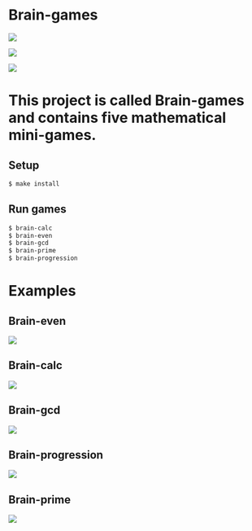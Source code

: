 # Brain-games

<a href="https://codeclimate.com/github/AlexEsipova/frontend-project-lvl1/maintainability"><img src="https://api.codeclimate.com/v1/badges/00ec862626be91ec6054/maintainability" /></a>

<a href="https://codeclimate.com/github/AlexEsipova/frontend-project-lvl1/test_coverage"><img src="https://api.codeclimate.com/v1/badges/00ec862626be91ec6054/test_coverage" /></a>

<a href="https://travis-ci.org/AlexEsipova/frontend-project-lvl1/builds/651158659"><img src="https://travis-ci.com/AlexEsipova/frontend-project-lvl1.svg?branch=master" /></a>

# This project is called Brain-games and contains five mathematical mini-games.

## Setup

```bash
$ make install
```

## Run games

```bash
$ brain-calc
$ brain-even
$ brain-gcd
$ brain-prime
$ brain-progression
```

# Examples

## Brain-even

<a href="https://asciinema.org/a/jDEs1BWZ5RgNWL7EB58UdYf4L" target="_blank"><img src="https://asciinema.org/a/jDEs1BWZ5RgNWL7EB58UdYf4L.svg" /></a>

## Brain-calc

<a href="https://asciinema.org/a/jJ1JHsYn3rM08K1BOzRB7hwAy" target="_blank"><img src="https://asciinema.org/a/jJ1JHsYn3rM08K1BOzRB7hwAy.svg" /></a>

## Brain-gcd

<a href="https://asciinema.org/a/P33B8SXUKEbe3k8KICKiGdS78" target="_blank"><img src="https://asciinema.org/a/P33B8SXUKEbe3k8KICKiGdS78.svg" /></a>

## Brain-progression

<a href="https://asciinema.org/a/DIKJElsFtJNcotcaneM8tCXVq" target="_blank"><img src="https://asciinema.org/a/DIKJElsFtJNcotcaneM8tCXVq.svg" /></a>

## Brain-prime

<a href="https://asciinema.org/a/UqF6oEFHWWTdUiQPVN11dzYT6" target="_blank"><img src="https://asciinema.org/a/UqF6oEFHWWTdUiQPVN11dzYT6.svg" /></a>
